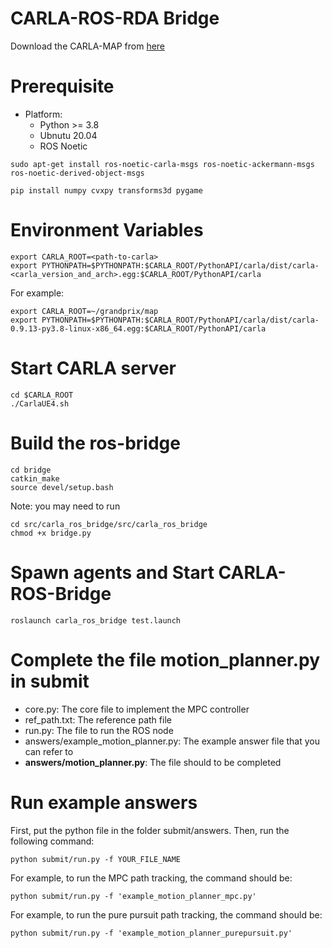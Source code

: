 # CARLA-ROS-RDA Bridge

Download the CARLA-MAP from [here]()

# Prerequisite

- Platform:
  - Python >= 3.8
  - Ubnutu 20.04
  - ROS Noetic


```
sudo apt-get install ros-noetic-carla-msgs ros-noetic-ackermann-msgs ros-noetic-derived-object-msgs
```

```
pip install numpy cvxpy transforms3d pygame
```

# Environment Variables

```
export CARLA_ROOT=<path-to-carla>
export PYTHONPATH=$PYTHONPATH:$CARLA_ROOT/PythonAPI/carla/dist/carla-<carla_version_and_arch>.egg:$CARLA_ROOT/PythonAPI/carla
```
For example:

```
export CARLA_ROOT=~/grandprix/map
export PYTHONPATH=$PYTHONPATH:$CARLA_ROOT/PythonAPI/carla/dist/carla-0.9.13-py3.8-linux-x86_64.egg:$CARLA_ROOT/PythonAPI/carla
```

# Start CARLA server

```
cd $CARLA_ROOT
./CarlaUE4.sh
```

# Build the ros-bridge

```
cd bridge
catkin_make
source devel/setup.bash
```

Note: you may need to run 
```
cd src/carla_ros_bridge/src/carla_ros_bridge
chmod +x bridge.py 
```

# Spawn agents and Start CARLA-ROS-Bridge

```
roslaunch carla_ros_bridge test.launch
``` 


# Complete the file motion_planner.py in submit

- core.py: The core file to implement the MPC controller
- ref_path.txt: The reference path file
- run.py: The file to run the ROS node
- answers/example_motion_planner.py: The example answer file that you can refer to 
- **answers/motion_planner.py**: The file should to be completed

# Run example answers

First, put the python file in the folder submit/answers. Then, run the following command:

```
python submit/run.py -f YOUR_FILE_NAME
```

For example, to run the MPC path tracking, the command should be:

```
python submit/run.py -f 'example_motion_planner_mpc.py'
```


For example, to run the pure pursuit path tracking, the command should be:

```
python submit/run.py -f 'example_motion_planner_purepursuit.py'
```



